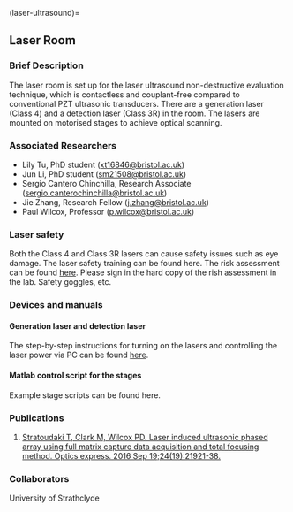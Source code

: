(laser-ultrasound)=
## Laser Room

### Brief Description
<!--The BLU (Bristol Laser Ultrasound) Team tackles the challenges associated with remote non-destructive evaluation, where the transmission and the reception of ultrasonic signals are achieved using lasers. The non-contact, couplant-free nauture of laser ultrasound enables inspection in hazardous environment (high temperature, radioactive), and the flexibility of laser scanning allows the inspection of complex geometries. This is a collaborative project with University of Strathclyde.-->

The laser room is set up for the laser ultrasound non-destructive evaluation technique, which is contactless and couplant-free compared to conventional PZT ultrasonic transducers. There are a generation laser (Class 4) and a detection laser (Class 3R) in the room. The lasers are mounted on motorised stages to achieve optical scanning.

### Associated Researchers
- Lily Tu, PhD student (xt16846@bristol.ac.uk)
- Jun Li, PhD student (sm21508@bristol.ac.uk)
- Sergio Cantero Chinchilla, Research Associate (sergio.canterochinchilla@bristol.ac.uk)
- Jie Zhang, Research Fellow (j.zhang@bristol.ac.uk)
- Paul Wilcox, Professor (p.wilcox@bristol.ac.uk)

### Laser safety

Both the Class 4 and Class 3R lasers can cause safety issues such as eye damage. The laser safety training can be found here.
The risk assessment can be found [here](https://uob.sharepoint.com/:w:/r/teams/grp-UNDTGroup/Shared%20Documents/Risk%20Assessments/09RA%20laser%20ultrasound.docx?d=w565f2730f1bc46bba4e0d65b18df26db&csf=1&web=1&e=3OcIsV). Please sign in the hard copy of the rish assessment in the lab.
Safety goggles, etc.

### Devices and manuals

#### Generation laser and detection laser
The step-by-step instructions for turning on the lasers and controlling the laser power via PC can be found [here](https://uob.sharepoint.com/:b:/r/teams/grp-UNDTGroup/Shared%20Documents/Instruments/UserGuide_LaserUltrasonics_v2.pdf?csf=1&web=1&e=Kgmmvs).

#### Matlab control script for the stages
Example stage scripts can be found here.

### Publications
1. [Stratoudaki T, Clark M, Wilcox PD. Laser induced ultrasonic phased array using full matrix capture data acquisition and total focusing method. Optics express. 2016 Sep 19;24(19):21921-38.](https://opg.optica.org/oe/fulltext.cfm?uri=oe-24-19-21921&id=349992)


### Collaborators
University of Strathclyde
